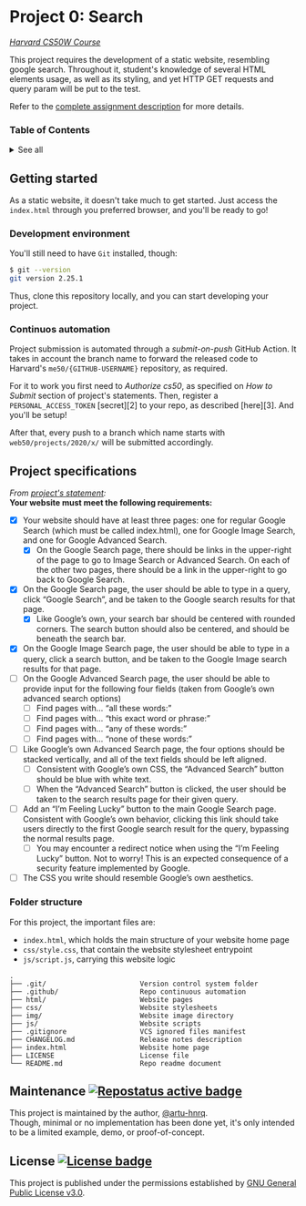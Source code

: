 # Project 0: Search
*[Harvard CS50W Course][1]*

This project requires the development of a static website, resembling google search.
Throughout it, student's knowledge of several HTML elements usage, as well as its styling,
and yet HTTP GET requests and query param will be put to the test.

Refer to the [complete assignment description][P0] for more details.

[>1]: https://www.repostatus.org "Repo maintenance status"
[>2]: https://choosealicense.com/licenses/gpl-3.0/ "GPL 3.0 License description"

[1]: https://cs50.harvard.edu/web/2020/ "Havard CS50W 2020 course"
[P0]: https://cs50.harvard.edu/web/2020/projects/0/search/ "Project 0: statement"

[B1]: https://www.repostatus.org/badges/latest/concept.svg "Repostatus active badge"
[B2]: https://img.shields.io/github/license/artu-hnrq/havard-cs50w?color=green "License badge"

### Table of Contents
<details>
  <summary>See all</summary>

  * [Getting started](#getting-started)
    * [Development environment](#development-environment)
    * [Continuous automation](#continuos-automation)
  * [Project specifications](#project-specifications)
    * [Folder structure](#folder-structure)
  * [Maintenance](#maintenance-)
  * [License](#license-)

</details>


## Getting started
As a static website, it doesn't take much to get started.
Just access the `index.html` through you preferred browser,
and you'll be ready to go!


### Development environment
You'll still need to have `Git` installed, though:

```bash
$ git --version
git version 2.25.1
```

Thus, clone this repository locally, and you can start developing your project.

### Continuos automation
Project submission is automated through a *submit-on-push* GitHub Action.
It takes in account the branch name to forward the released code to Harvard's `me50/{GITHUB-USERNAME}` repository,
as required.

For it to work you first need to *Authorize cs50*, as specified on *How to Submit* section of project's statements.
Then, register a `PERSONAL_ACCESS_TOKEN` [secret][2] to your repo, as described [here][3]. And you'll be setup!

After that, every push to a branch which name starts with `web50/projects/2020/x/` will be submitted accordingly. 


## Project specifications
*From [project's statement][P0]:* \
**Your website must meet the following requirements:**

- [x] Your website should have at least three pages: one for regular Google Search (which must be called index.html), one for Google Image Search, and one for Google Advanced Search.
  - [x] On the Google Search page, there should be links in the upper-right of the page to go to Image Search or Advanced Search. On each of the other two pages, there should be a link in the upper-right to go back to Google Search.
- [x] On the Google Search page, the user should be able to type in a query, click “Google Search”, and be taken to the Google search results for that page.
  - [x] Like Google’s own, your search bar should be centered with rounded corners. The search button should also be centered, and should be beneath the search bar.
- [x] On the Google Image Search page, the user should be able to type in a query, click a search button, and be taken to the Google Image search results for that page.
- [ ] On the Google Advanced Search page, the user should be able to provide input for the following four fields (taken from Google’s own advanced search options)
  - [ ] Find pages with… “all these words:”
  - [ ] Find pages with… “this exact word or phrase:”
  - [ ] Find pages with… “any of these words:”
  - [ ] Find pages with… “none of these words:”
- [ ] Like Google’s own Advanced Search page, the four options should be stacked vertically, and all of the text fields should be left aligned.
  - [ ] Consistent with Google’s own CSS, the “Advanced Search” button should be blue with white text.
  - [ ] When the “Advanced Search” button is clicked, the user should be taken to the search results page for their given query.
- [ ] Add an “I’m Feeling Lucky” button to the main Google Search page. Consistent with Google’s own behavior, clicking this link should take users directly to the first Google search result for the query, bypassing the normal results page.
  - [ ] You may encounter a redirect notice when using the “I’m Feeling Lucky” button. Not to worry! This is an expected consequence of a security feature implemented by Google.
- [ ] The CSS you write should resemble Google’s own aesthetics.

### Folder structure
For this project, the important files are:
 - `index.html`, which holds the main structure of your website home page
 - `css/style.css`, that contain the website stylesheet entrypoint
 - `js/script.js`, carrying this website logic

```
.
├── .git/                       Version control system folder
├── .github/                    Repo continuous automation 
├── html/                       Website pages
├── css/                        Website stylesheets
├── img/                        Website image directory
├── js/                         Website scripts
├── .gitignore                  VCS ignored files manifest
├── CHANGELOG.md                Release notes description
├── index.html                  Website home page
├── LICENSE                     License file
└── README.md                   Repo readme document
```


## Maintenance [![][B1]][>1]
This project is maintained by the author, [@artu-hnrq](https://github.com/artu-hnrq). \
Though, minimal or no implementation has been done yet,
it's only intended to be a limited example, demo, or proof-of-concept.


## License [![][B2]][>2]
This project is published under the permissions established by [GNU General Public License v3.0][>2].
